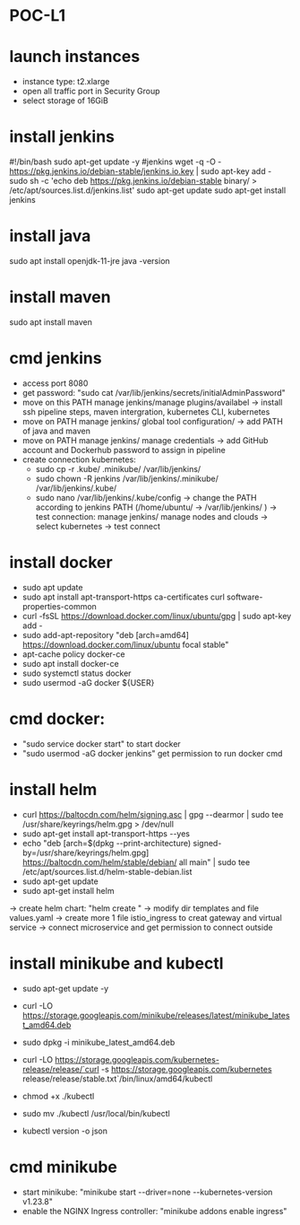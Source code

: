 # POC-L1
# launch instances
- instance type: t2.xlarge
- open all traffic port in Security Group
- select storage of 16GiB

# install jenkins
#!/bin/bash
sudo apt-get update -y
#jenkins
wget -q -O - https://pkg.jenkins.io/debian-stable/jenkins.io.key | sudo apt-key add -
sudo sh -c 'echo deb https://pkg.jenkins.io/debian-stable binary/ > /etc/apt/sources.list.d/jenkins.list'
sudo apt-get update
sudo apt-get install jenkins

# install java
sudo apt install openjdk-11-jre
java -version

# install maven
sudo apt install maven

# cmd jenkins
- access port 8080
- get password: "sudo cat /var/lib/jenkins/secrets/initialAdminPassword"
- move on this PATH manage jenkins/manage plugins/availabel -> install ssh pipeline steps, maven intergration, kubernetes CLI, kubernetes
- move on PATH manage jenkins/ global tool configuration/ -> add PATH of java and maven
- move on PATH manage jenkins/ manage credentials -> add GitHub account and Dockerhub password to assign in pipeline
- create connection kubernetes:
    + sudo cp -r .kube/ .minikube/ /var/lib/jenkins/
    + sudo chown -R jenkins /var/lib/jenkins/.minikube/ /var/lib/jenkins/.kube/
    + sudo nano /var/lib/jenkins/.kube/config
    -> change the PATH according to jenkins PATH (/home/ubuntu/ -> /var/lib/jenkins/ )
    -> test connection: manage jenkins/ manage nodes and clouds -> select kubernetes -> test connect

# install docker
- sudo apt update
- sudo apt install apt-transport-https ca-certificates curl software-properties-common
- curl -fsSL https://download.docker.com/linux/ubuntu/gpg | sudo apt-key add -
- sudo add-apt-repository "deb [arch=amd64] https://download.docker.com/linux/ubuntu focal stable"
- apt-cache policy docker-ce
- sudo apt install docker-ce
- sudo systemctl status docker
- sudo usermod -aG docker ${USER}

# cmd docker: 
- "sudo service docker start" to start docker
- "sudo usermod -aG docker jenkins" get permission to run docker cmd


# install helm
- curl https://baltocdn.com/helm/signing.asc | gpg --dearmor | sudo tee /usr/share/keyrings/helm.gpg > /dev/null
- sudo apt-get install apt-transport-https --yes
- echo "deb [arch=$(dpkg --print-architecture) signed-by=/usr/share/keyrings/helm.gpg] https://baltocdn.com/helm/stable/debian/ all main" | sudo tee /etc/apt/sources.list.d/helm-stable-debian.list
- sudo apt-get update
- sudo apt-get install helm

-> create helm chart: "helm create <name of helm chart>"
-> modify dir templates and file values.yaml
-> create more 1 file istio_ingress to creat gateway and virtual service -> connect microservice and get permission to connect outside

# install minikube and kubectl
- sudo apt-get update -y
- curl -LO https://storage.googleapis.com/minikube/releases/latest/minikube_latest_amd64.deb
- sudo dpkg -i minikube_latest_amd64.deb

- curl -LO https://storage.googleapis.com/kubernetes-release/release/`curl -s https://storage.googleapis.com/kubernetes release/release/stable.txt`/bin/linux/amd64/kubectl
- chmod +x ./kubectl
- sudo mv ./kubectl /usr/local/bin/kubectl
- kubectl version -o json

# cmd minikube
- start minikube: "minikube start --driver=none --kubernetes-version v1.23.8"
- enable the NGINX Ingress controller: "minikube addons enable ingress"
    
